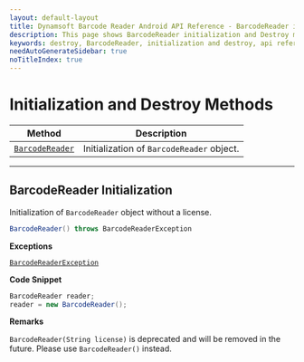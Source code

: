 ```yaml
---
layout: default-layout
title: Dynamsoft Barcode Reader Android API Reference - BarcodeReader initialization and Destroy
description: This page shows BarcodeReader initialization and Destroy methods of Dynamsoft Barcode Reader for Android SDK.
keywords: destroy, BarcodeReader, initialization and destroy, api reference, android
needAutoGenerateSidebar: true
noTitleIndex: true
---
```


# Initialization and Destroy Methods

  | Method               | Description |
  |----------------------|-------------|
  | [`BarcodeReader`](#barcodereader-initialization) | Initialization of `BarcodeReader` object.|

---

## BarcodeReader Initialization

Initialization of `BarcodeReader` object without a license.

```java
BarcodeReader() throws BarcodeReaderException
```

**Exceptions**

[`BarcodeReaderException`](auxiliary-BarcodeReaderException.md)

**Code Snippet**

```java
BarcodeReader reader;
reader = new BarcodeReader();
```

**Remarks**

`BarcodeReader(String license)` is deprecated and will be removed in the future. Please use `BarcodeReader()` instead.

